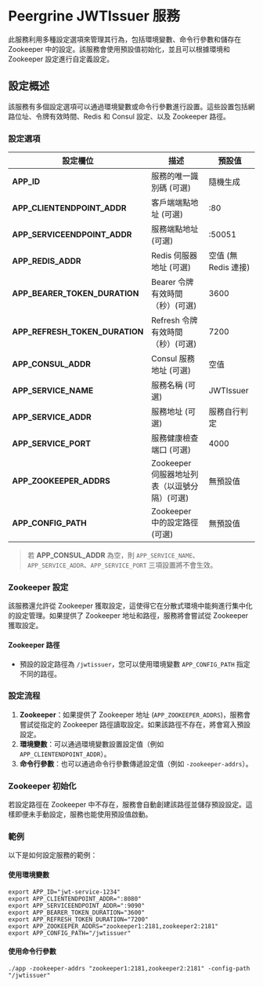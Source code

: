 # Peergrine JWTIssuer 服務

此服務利用多種設定選項來管理其行為，包括環境變數、命令行參數和儲存在 Zookeeper 中的設定。該服務會使用預設值初始化，並且可以根據環境和 Zookeeper 設定進行自定義設定。
## 設定概述

該服務有多個設定選項可以通過環境變數或命令行參數進行設置。這些設置包括網路位址、令牌有效時間、Redis 和 Consul 設定、以及 Zookeeper 路徑。
### 設定選項
|設定欄位 |描述 |預設值 |
|-|-|-|
|**APP_ID** |服務的唯一識別碼 (可選) |隨機生成 |
|**APP_CLIENTENDPOINT_ADDR** |客戶端端點地址 (可選) |:80 |
|**APP_SERVICEENDPOINT_ADDR** |服務端點地址 (可選) |:50051 |
|**APP_REDIS_ADDR** |Redis 伺服器地址 (可選) |空值 (無 Redis 連接) |
|**APP_BEARER_TOKEN_DURATION** |Bearer 令牌有效時間（秒）(可選) |3600 |
|**APP_REFRESH_TOKEN_DURATION** |Refresh 令牌有效時間（秒）(可選) |7200 |
|**APP_CONSUL_ADDR** |Consul 服務地址 (可選) |空值 |
|**APP_SERVICE_NAME** |服務名稱 (可選) |JWTIssuer |
|**APP_SERVICE_ADDR** |服務地址 (可選) |服務自行判定 |
|**APP_SERVICE_PORT** |服務健康檢查端口 (可選) |4000 |
|**APP_ZOOKEEPER_ADDRS** |Zookeeper 伺服器地址列表（以逗號分隔）(可選) |無預設值 |
|**APP_CONFIG_PATH** |Zookeeper 中的設定路徑 (可選) |無預設值 |
> 若 **APP_CONSUL_ADDR** 為空，則 `APP_SERVICE_NAME`、`APP_SERVICE_ADDR`、`APP_SERVICE_PORT` 三項設置將不會生效。

### Zookeeper 設定

該服務還允許從 Zookeeper 獲取設定，這使得它在分散式環境中能夠進行集中化的設定管理。如果提供了 Zookeeper 地址和路徑，服務將會嘗試從 Zookeeper 獲取設定。

#### Zookeeper 路徑

- 預設的設定路徑為 `/jwtissuer`，您可以使用環境變數 `APP_CONFIG_PATH` 指定不同的路徑。
### 設定流程

1. **Zookeeper**：如果提供了 Zookeeper 地址 (`APP_ZOOKEEPER_ADDRS`)，服務會嘗試從指定的 Zookeeper 路徑讀取設定。如果該路徑不存在，將會寫入預設設定。
2. **環境變數**：可以通過環境變數設置設定值（例如 `APP_CLIENTENDPOINT_ADDR`）。
3. **命令行參數**：也可以通過命令行參數傳遞設定值（例如 `-zookeeper-addrs`）。

### Zookeeper 初始化

若設定路徑在 Zookeeper 中不存在，服務會自動創建該路徑並儲存預設設定。這樣即便未手動設定，服務也能使用預設值啟動。
### 範例

以下是如何設定服務的範例：
#### 使用環境變數

```
export APP_ID="jwt-service-1234"
export APP_CLIENTENDPOINT_ADDR=":8080"
export APP_SERVICEENDPOINT_ADDR=":9090"
export APP_BEARER_TOKEN_DURATION="3600"
export APP_REFRESH_TOKEN_DURATION="7200"
export APP_ZOOKEEPER_ADDRS="zookeeper1:2181,zookeeper2:2181"
export APP_CONFIG_PATH="/jwtissuer"
```

#### 使用命令行參數
```
./app -zookeeper-addrs "zookeeper1:2181,zookeeper2:2181" -config-path "/jwtissuer"
```